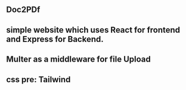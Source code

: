## Doc2PDf
## simple website which uses React for frontend and Express for Backend.
## Multer as a middleware for file Upload
## css pre: Tailwind